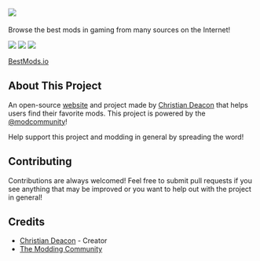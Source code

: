 # <a href="https://bestmods.io/" target="_blank"><img src="https://github.com/BestMods/bestmods/blob/master/public/images/bestmods.png" data-canonical-src="https://github.com/BestMods/bestmods/blob/master/public/images/bestmods.png" /></a>
Browse the best mods in gaming from many sources on the Internet!

<a href="https://bestmods.io/" target="_blank"><img src="https://github.com/BestMods/bestmods/blob/master/preview.jpeg" data-canonical-src="https://github.com/BestMods/bestmods/blob/master/preview.jpeg" /></a>
<a href="https://bestmods.io/view/csgoesp" target="_blank"><img src="https://github.com/BestMods/bestmods/blob/master/preview2.jpeg" data-canonical-src="https://github.com/BestMods/bestmods/blob/master/preview2.jpeg" /></a>
<a href="https://bestmods.io/view/csgoesp?view=install" target="_blank"><img src="https://github.com/BestMods/bestmods/blob/master/preview3.jpeg" data-canonical-src="https://github.com/BestMods/bestmods/blob/master/preview3.jpeg" /></a>

[BestMods.io](https://bestmods.io/)

## About This Project
An open-source [website](https://bestmods.io) and project made by [Christian Deacon](https://github.com/gamemann) that helps users find their favorite mods. This project is powered by the [@modcommunity](https://github.com/modcommunity)!

Help support this project and modding in general by spreading the word!

## Contributing
Contributions are always welcomed! Feel free to submit pull requests if you see anything that may be improved or you want to help out with the project in general!

## Credits
* [Christian Deacon](https://github.com/gamemann) - Creator
* [The Modding Community](https://github.com/modcommunity)
